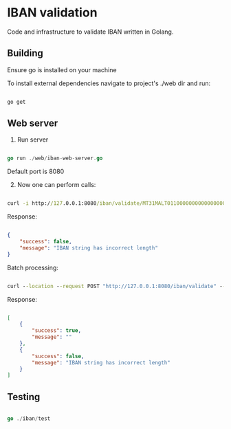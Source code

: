# IBAN validation

Code and infrastructure to validate IBAN written in Golang.

## Building

Ensure go is installed on your machine

To install external dependencies navigate to project's ./web dir and run:

```cmd

go get

```

## Web server

1. Run server

```go

go run ./web/iban-web-server.go

```

Default port is 8080

2. Now one can perform calls:

```cmd

curl -i http://127.0.0.1:8080/iban/validate/MT31MALT0110000000000000000012

```

Response:

```json

{
    "success": false,
    "message": "IBAN string has incorrect length"
}

```

Batch processing:

```cmd

curl --location --request POST "http://127.0.0.1:8080/iban/validate" --header "Content-Type: application/json"   --data "{\"ibans\":[\"MT31MALT01100000000000000000123\",\"GB82WEST1234569876543\"]}"

```

Response:

```json

[
    {
        "success": true,
        "message": ""
    },
    {
        "success": false,
        "message": "IBAN string has incorrect length"
    }
]

```

## Testing

```go

go ./iban/test

```